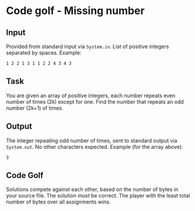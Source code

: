 # Code golf - Missing number

## Input
Provided from standard input via `System.in`. List of positive integers separated by spaces.
Example:

    1 2 2 1 3 1 1 2 2 4 3 4 3

## Task
You are given an array of positive integers, each number repeats even number of times (2k) except for one. Find the number that repeats an odd number (2k+1) of times.

## Output
The integer repeating odd number of times, sent to standard output via `System.out`. No other characters expected.
Example (for the array above):
    
    3

## Code Golf
Solutions compete against each other, based on the number of bytes in your source file. The solution
*must* be correct. The player with the least total number of bytes over all assignments wins.